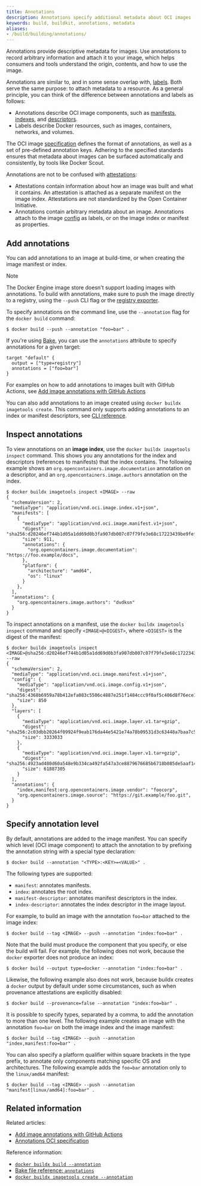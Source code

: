 ```yaml
---
title: Annotations
description: Annotations specify additional metadata about OCI images
keywords: build, buildkit, annotations, metadata
aliases:
- /build/building/annotations/
---
```


Annotations provide descriptive metadata for images. Use annotations to record
arbitrary information and attach it to your image, which helps consumers and
tools understand the origin, contents, and how to use the image.

Annotations are similar to, and in some sense overlap with, [labels]. Both
serve the same purpose: to attach metadata to a resource. As a general principle,
you can think of the difference between annotations and labels as follows:

- Annotations describe OCI image components, such as [manifests], [indexes],
  and [descriptors].
- Labels describe Docker resources, such as images, containers, networks, and
  volumes.

The OCI image [specification] defines the format of annotations, as well as a set
of pre-defined annotation keys. Adhering to the specified standards ensures
that metadata about images can be surfaced automatically and consistently, by
tools like Docker Scout.

Annotations are not to be confused with [attestations]:

- Attestations contain information about how an image was built and what it contains.
  An attestation is attached as a separate manifest on the image index.
  Attestations are not standardized by the Open Container Initiative.
- Annotations contain arbitrary metadata about an image.
  Annotations attach to the image [config] as labels,
  or on the image index or manifest as properties.

## Add annotations

You can add annotations to an image at build-time, or when creating the image
manifest or index.

> [!NOTE]
> 
> The Docker Engine image store doesn't support loading images with
> annotations. To build with annotations, make sure to push the image directly
> to a registry, using the `--push` CLI flag or the
> [registry exporter](/manuals/build/exporters/image-registry.md).

To specify annotations on the command line, use the `--annotation` flag for the
`docker build` command:

```console
$ docker build --push --annotation "foo=bar" .
```

If you're using [Bake](/manuals/build/bake/_index.md), you can use the `annotations`
attribute to specify annotations for a given target:

```hcl
target "default" {
  output = ["type=registry"]
  annotations = ["foo=bar"]
}
```

For examples on how to add annotations to images built with GitHub Actions, see
[Add image annotations with GitHub Actions](/manuals/build/ci/github-actions/annotations.md)

You can also add annotations to an image created using `docker buildx
imagetools create`. This command only supports adding annotations to an index
or manifest descriptors, see
[CLI reference](/reference/cli/docker/buildx/imagetools/create.md#annotation).

## Inspect annotations

To view annotations on an **image index**, use the `docker buildx imagetools
inspect` command. This shows you any annotations for the index and descriptors
(references to manifests) that the index contains. The following example shows
an `org.opencontainers.image.documentation` annotation on a descriptor, and an
`org.opencontainers.image.authors` annotation on the index.

```console {hl_lines=["10-12","19-21"]}
$ docker buildx imagetools inspect <IMAGE> --raw
{
  "schemaVersion": 2,
  "mediaType": "application/vnd.oci.image.index.v1+json",
  "manifests": [
    {
      "mediaType": "application/vnd.oci.image.manifest.v1+json",
      "digest": "sha256:d20246ef744b1d05a1dd69d0b3fa907db007c07f79fe3e68c17223439be9fefb",
      "size": 911,
      "annotations": {
        "org.opencontainers.image.documentation": "https://foo.example/docs",
      },
      "platform": {
        "architecture": "amd64",
        "os": "linux"
      }
    },
  ],
  "annotations": {
    "org.opencontainers.image.authors": "dvdksn"
  }
}
```

To inspect annotations on a manifest, use the `docker buildx imagetools
inspect` command and specify `<IMAGE>@<DIGEST>`, where `<DIGEST>` is the digest
of the manifest:

```console {hl_lines="22-25"}
$ docker buildx imagetools inspect <IMAGE>@sha256:d20246ef744b1d05a1dd69d0b3fa907db007c07f79fe3e68c17223439be9fefb --raw
{
  "schemaVersion": 2,
  "mediaType": "application/vnd.oci.image.manifest.v1+json",
  "config": {
    "mediaType": "application/vnd.oci.image.config.v1+json",
    "digest": "sha256:4368b6959a78b412efa083c5506c4887e251f1484ccc9f0af5c406d8f76ece1d",
    "size": 850
  },
  "layers": [
    {
      "mediaType": "application/vnd.oci.image.layer.v1.tar+gzip",
      "digest": "sha256:2c03dbb20264f09924f9eab176da44e5421e74a78b09531d3c63448a7baa7c59",
      "size": 3333033
    },
    {
      "mediaType": "application/vnd.oci.image.layer.v1.tar+gzip",
      "digest": "sha256:4923ad480d60a548e9b334ca492fa547a3ce8879676685b6718b085de5aaf142",
      "size": 61887305
    }
  ],
  "annotations": {
    "index,manifest:org.opencontainers.image.vendor": "foocorp",
    "org.opencontainers.image.source": "https://git.example/foo.git",
  }
}
```

## Specify annotation level

By default, annotations are added to the image manifest. You can specify which
level (OCI image component) to attach the annotation to by prefixing the
annotation string with a special type declaration:

```console
$ docker build --annotation "<TYPE>:<KEY>=<VALUE>" .
```

The following types are supported:

- `manifest`: annotates manifests.
- `index`: annotates the root index.
- `manifest-descriptor`: annotates manifest descriptors in the index.
- `index-descriptor`:  annotates the index descriptor in the image layout.

For example, to build an image with the annotation `foo=bar` attached to the
image index:

```console
$ docker build --tag <IMAGE> --push --annotation "index:foo=bar" .
```

Note that the build must produce the component that you specify, or else the
build will fail. For example, the following does not work, because the `docker`
exporter does not produce an index:

```console
$ docker build --output type=docker --annotation "index:foo=bar" .
```

Likewise, the following example also does not work, because buildx creates a
`docker` output by default under some circumstances, such as when provenance
attestations are explicitly disabled:

```console
$ docker build --provenance=false --annotation "index:foo=bar" .
```

It is possible to specify types, separated by a comma, to add the annotation to
more than one level. The following example creates an image with the annotation
`foo=bar` on both the image index and the image manifest:

```console
$ docker build --tag <IMAGE> --push --annotation "index,manifest:foo=bar" .
```

You can also specify a platform qualifier within square brackets in the type
prefix, to annotate only components matching specific OS and architectures. The
following example adds the `foo=bar` annotation only to the `linux/amd64`
manifest:

```console
$ docker build --tag <IMAGE> --push --annotation "manifest[linux/amd64]:foo=bar" .
```

## Related information

Related articles:

- [Add image annotations with GitHub Actions](/manuals/build/ci/github-actions/annotations.md)
- [Annotations OCI specification][specification]

Reference information:

- [`docker buildx build --annotation`](/reference/cli/docker/buildx/build.md#annotation)
- [Bake file reference: `annotations`](/manuals/build/bake/reference.md#targetannotations)
- [`docker buildx imagetools create --annotation`](/reference/cli/docker/buildx/imagetools/create.md#annotation)

<!-- links -->

[specification]: https://github.com/opencontainers/image-spec/blob/main/annotations.md
[attestations]: /manuals/build/metadata/attestations/_index.md
[config]: https://github.com/opencontainers/image-spec/blob/main/config.md
[descriptors]: https://github.com/opencontainers/image-spec/blob/main/descriptor.md
[indexes]: https://github.com/opencontainers/image-spec/blob/main/image-index.md
[labels]: /manuals/engine/manage-resources/labels.md
[manifests]: https://github.com/opencontainers/image-spec/blob/main/manifest.md
